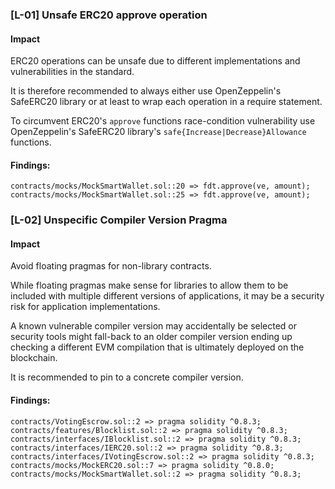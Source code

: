 ### [L-01] Unsafe ERC20 approve operation

#### Impact
ERC20 operations can be unsafe due to different implementations and vulnerabilities in the standard.

It is therefore recommended to always either use OpenZeppelin's SafeERC20 library or at least to wrap each operation in a require statement.

To circumvent ERC20's `approve` functions race-condition vulnerability use OpenZeppelin's SafeERC20 library's `safe{Increase|Decrease}Allowance` functions.


#### Findings:
```
contracts/mocks/MockSmartWallet.sol::20 => fdt.approve(ve, amount);
contracts/mocks/MockSmartWallet.sol::25 => fdt.approve(ve, amount);
```

### [L-02] Unspecific Compiler Version Pragma

#### Impact
Avoid floating pragmas for non-library contracts.

While floating pragmas make sense for libraries to allow them to be included with multiple different versions of applications, it may be a security risk for application implementations.

A known vulnerable compiler version may accidentally be selected or security tools might fall-back to an older compiler version ending up checking a different EVM compilation that is ultimately deployed on the blockchain.

It is recommended to pin to a concrete compiler version.
#### Findings:
```
contracts/VotingEscrow.sol::2 => pragma solidity ^0.8.3;
contracts/features/Blocklist.sol::2 => pragma solidity ^0.8.3;
contracts/interfaces/IBlocklist.sol::2 => pragma solidity ^0.8.3;
contracts/interfaces/IERC20.sol::2 => pragma solidity ^0.8.3;
contracts/interfaces/IVotingEscrow.sol::2 => pragma solidity ^0.8.3;
contracts/mocks/MockERC20.sol::7 => pragma solidity ^0.8.0;
contracts/mocks/MockSmartWallet.sol::2 => pragma solidity ^0.8.3;
```
